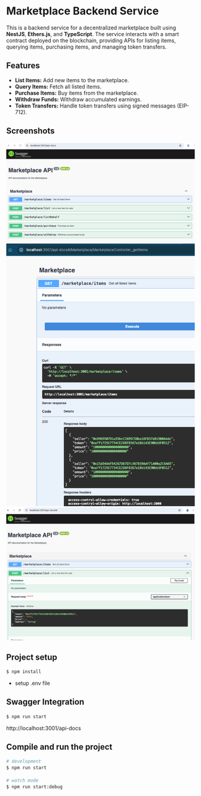 
# Marketplace Backend Service

This is a backend service for a decentralized marketplace built using **NestJS**, **Ethers.js**, and **TypeScript**. The service interacts with a smart contract deployed on the blockchain, providing APIs for listing items, querying items, purchasing items, and managing token transfers.

## Features

- **List Items:** Add new items to the marketplace.
- **Query Items:** Fetch all listed items.
- **Purchase Items:** Buy items from the marketplace.
- **Withdraw Funds:** Withdraw accumulated earnings.
- **Token Transfers:** Handle token transfers using signed messages (EIP-712).

## Screenshots

![init](./images/init.png)
![get_all](./images/get_all.png)
![list](./images/list.png)



## Project setup

```bash
$ npm install
```

- setup .env file

## Swagger Integration

```bash
$ npm run start
```

http://localhost:3001/api-docs


## Compile and run the project

```bash
# development
$ npm run start

# watch mode
$ npm run start:debug


